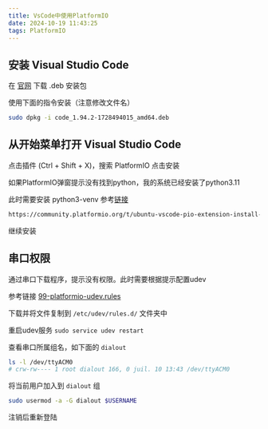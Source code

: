 ```yaml
---
title: VsCode中使用PlatformIO
date: 2024-10-19 11:43:25
tags: PlatformIO
---
```


## 安装 Visual Studio Code

在 [官网](https://code.visualstudio.com/download) 下载 .deb 安装包

使用下面的指令安装（注意修改文件名）

```bash
sudo dpkg -i code_1.94.2-1728494015_amd64.deb
```

## 从开始菜单打开 Visual Studio Code

点击插件 (Ctrl + Shift + X)，搜索 PlatformIO 点击安装

如果PlatformIO弹窗提示没有找到python，我的系统已经安装了python3.11

此时需要安装 python3-venv 参考[链接](https://community.platformio.org/t/ubuntu-vscode-pio-extension-install-platformio-can-not-find-working-python-3-6-interpreter/27853/3)

```bash
https://community.platformio.org/t/ubuntu-vscode-pio-extension-install-platformio-can-not-find-working-python-3-6-interpreter/27853/3
```

继续安装

## 串口权限

通过串口下载程序，提示没有权限。此时需要根据提示配置udev

参考链接 [99-platformio-udev.rules](https://docs.platformio.org/en/stable/core/installation/udev-rules.htmlhttps://docs.platformio.org/en/stable/core/installation/udev-rules.html)

下载并将文件复制到 `/etc/udev/rules.d/` 文件夹中

重启udev服务 `sudo service udev restart`

查看串口所属组名，如下面的 `dialout`

```bash
ls -l /dev/ttyACM0
# crw-rw---- 1 root dialout 166, 0 juil. 10 13:43 /dev/ttyACM0
```

将当前用户加入到 `dialout` 组

```bash
sudo usermod -a -G dialout $USERNAME
```

注销后重新登陆